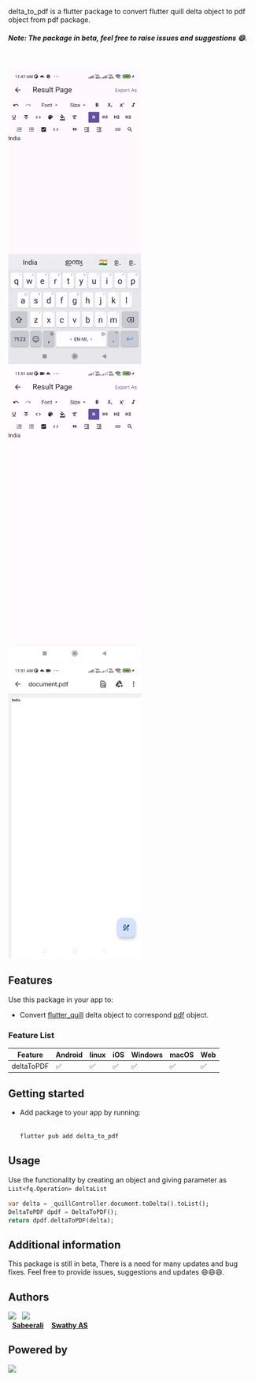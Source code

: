 <!--
This README describes the package. If you publish this package to pub.dev,
this README's contents appear on the landing page for your package.

For information about how to write a good package README, see the guide for
[writing package pages](https://dart.dev/guides/libraries/writing-package-pages).

For general information about developing packages, see the Dart guide for
[creating packages](https://dart.dev/guides/libraries/create-library-packages)
and the Flutter guide for
[developing packages and plugins](https://flutter.dev/developing-packages).
-->

delta_to_pdf is a flutter package to convert flutter quill delta object to pdf object from pdf package.
<br>

##### **Note: The package in beta, feel free to raise issues and suggestions 😄.**

<br>

<img src="assets/convert.gif" height=600> &nbsp;
<img src="assets/input.jpg" height=600> &nbsp;
<img src="assets/output.jpg" height=600>

## Features

Use this package in your app to:

- Convert [flutter_quill](https://pub.dev/packages/flutter_quill) delta object to correspond [pdf](https://pub.dev/packages/pdf) object.<br>

### Feature List

| Feature    | Android | linux | iOS | Windows | macOS | Web |
| ---------- | ------- | ----- | --- | ------- | ----- | --- |
| deltaToPDF | ✅      | ✅    | ✅  | ✅      | ✅    | ✅  |

## Getting started

- Add package to your app by running: <br>&nbsp;&nbsp;&nbsp;
  ```bash
  flutter pub add delta_to_pdf
  ```

## Usage

Use the functionality by creating an object and giving parameter as `List<fq.Operation> deltaList`

```dart
var delta = _quillController.document.toDelta().toList();
DeltaToPDF dpdf = DeltaToPDF();
return dpdf.deltaToPDF(delta);
```

## Additional information

This package is still in beta, There is a need for many updates and bug fixes. Feel free to provide issues, suggestions and updates 😄😄😄.

## Authors

<img src="https://avatars.githubusercontent.com/u/44801609?s=400&u=975a44608c86475fb3e05dc996a7b86137303587&v=4" height=80>&nbsp;&nbsp;&nbsp;<img src="https://avatars.githubusercontent.com/u/119028899?v=4" height=80><br>&nbsp;&nbsp;[**Sabeerali**](https://github.com/sabeeralikp) &nbsp;&nbsp;&nbsp;[**Swathy AS**](https://github.com/swathyas96)<br>

## Powered by

<img src="https://icfoss.in/vendor/front/images/logo.svg">
